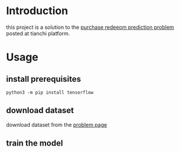 # Introduction

this project is a solution to the [purchase redeeom prediction problem](https://tianchi.aliyun.com/competition/entrance/231573) posted at tianchi platform.

# Usage

## install prerequisites

```shell
python3 -m pip install tensorflow
```

## download dataset

download dataset from the [problem page](https://tianchi.aliyun.com/competition/entrance/231573)

## train the model


